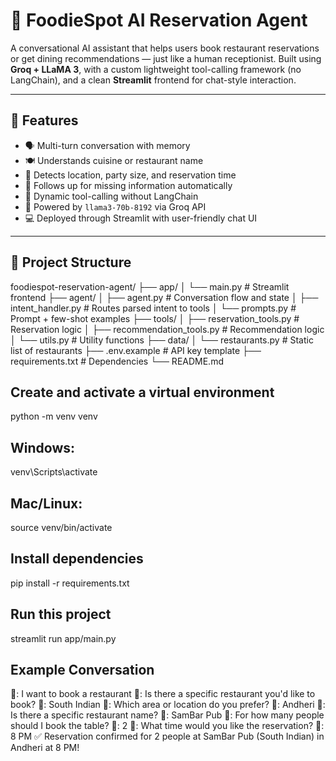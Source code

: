# 🧠 FoodieSpot AI Reservation Agent

A conversational AI assistant that helps users book restaurant reservations or get dining recommendations — just like a human receptionist. Built using **Groq + LLaMA 3**, with a custom lightweight tool-calling framework (no LangChain), and a clean **Streamlit** frontend for chat-style interaction.

---

## 🚀 Features

- 🗣️ Multi-turn conversation with memory
- 🍽️ Understands cuisine or restaurant name
- 📍 Detects location, party size, and reservation time
- 🤖 Follows up for missing information automatically
- 🔧 Dynamic tool-calling without LangChain
- 🧠 Powered by `llama3-70b-8192` via Groq API
- 💻 Deployed through Streamlit with user-friendly chat UI

---

## 📁 Project Structure

foodiespot-reservation-agent/
├── app/
│   └── main.py                  # Streamlit frontend
├── agent/
│   ├── agent.py                 # Conversation flow and state
│   ├── intent_handler.py        # Routes parsed intent to tools
│   └── prompts.py               # Prompt + few-shot examples
├── tools/
│   ├── reservation_tools.py     # Reservation logic
│   ├── recommendation_tools.py  # Recommendation logic
│   └── utils.py                 # Utility functions
├── data/
│   └── restaurants.py           # Static list of restaurants
├── .env.example                 # API key template
├── requirements.txt             # Dependencies
└── README.md



## Create and activate a virtual environment

python -m venv venv
## Windows:
venv\Scripts\activate
## Mac/Linux:
source venv/bin/activate

## Install dependencies

pip install -r requirements.txt

## Run this project
streamlit run app/main.py


## Example Conversation

👤: I want to book a restaurant
🤖: Is there a specific restaurant you'd like to book?
👤: South Indian
🤖: Which area or location do you prefer?
👤: Andheri
🤖: Is there a specific restaurant name?
👤: SamBar Pub 
🤖: For how many people should I book the table?
👤: 2
🤖: What time would you like the reservation?
👤: 8 PM
✅ Reservation confirmed for 2 people at SamBar Pub (South Indian) in Andheri at 8 PM!
